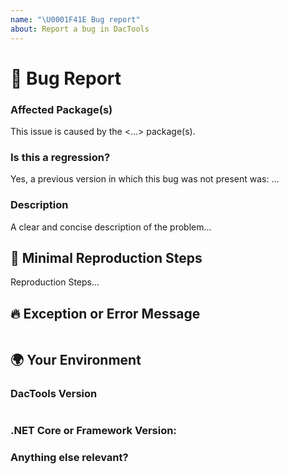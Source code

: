 ```yaml
---
name: "\U0001F41E Bug report"
about: Report a bug in DacTools
---
```


# 🐞 Bug Report

### Affected Package(s)
<!-- If you can, can you pin-point one or more of the packages as the source of the bug? -->
<!-- ✍️ edit: --> This issue is caused by the <...> package(s).

### Is this a regression?
<!-- Did this behavior use to work in the previous version? -->
<!-- ✍️ edit: --> Yes, a previous version in which this bug was not present was: ...

### Description
<!-- ✍️ edit: --> A clear and concise description of the problem...

## 🔬 Minimal Reproduction Steps
<!-- If possible, please share a minimal set of steps to reproduce the issue. -->
<!-- ✍️ edit: --> Reproduction Steps...

## 🔥 Exception or Error Message
<!-- If the issue is accompanied by an exception or an error, please share it in the tags below: -->
<!-- ✍️ -->
<pre><code></code></pre>

## 🌍 Your Environment

### DacTools Version
<!-- Run `DacTools.Deployment -version` and paste the version output in the tags below: -->
<!-- ✍️ -->
<pre><code></code></pre>

### .NET Core or Framework Version:
<!-- Enter either Core or Framework followed by the version that you are using (If the bug isn't specific to a .NET Core Version, put N/A): -->
<!-- ✍️ -->

### Anything else relevant?
<!-- Are there any other relevant details, as an example, does it only happen on a specific operating system? If so, please mention it below. -->
<!-- ✍️ -->
